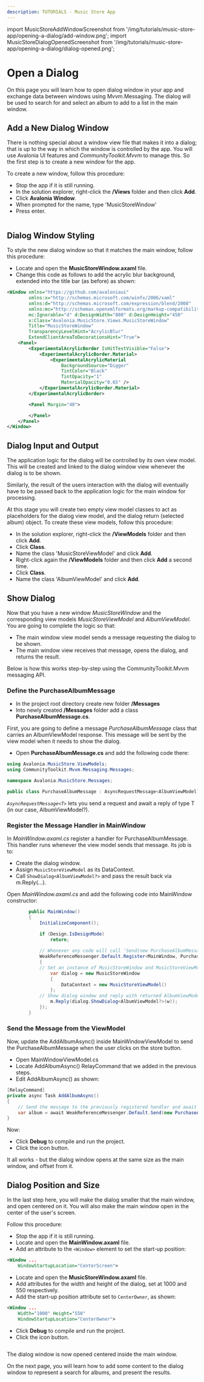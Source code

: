 ```yaml
---
description: TUTORIALS - Music Store App
---
```


import MusicStoreAddWindowScreenshot from '/img/tutorials/music-store-app/opening-a-dialog/add-window.png';
import MusicStoreDialogOpenedScreenshot from '/img/tutorials/music-store-app/opening-a-dialog/dialog-opened.png';

# Open a Dialog

On this page you will learn how to open dialog window in your app and exchange data between windows using Mvvm.Messaging. The dialog will be used to search for and select an album to add to a list in the main window.

## Add a New Dialog Window

There is nothing special about a window view file that makes it into a dialog; that is up to the way in which the window is controlled by the app. You will use Avalonia UI features and _CommunityToolkit.Mvvm_ to manage this. So the first step is to create a new window for the app.

To create a new window, follow this procedure:

- Stop the app if it is still running.
- In the solution explorer, right-click the **/Views** folder and then click **Add**.
- Click **Avalonia Window**.
- When prompted for the name, type 'MusicStoreWindow'
- Press enter.

<p><img className="image-medium-zoom" src={MusicStoreAddWindowScreenshot} alt="" /></p>

## Dialog Window Styling

To style the new dialog window so that it matches the main window, follow this procedure:

- Locate and open the **MusicStoreWindow.axaml** file.
- Change this code as follows to add the acrylic blur background, extended into the title bar (as before) as shown:

```xml
<Window xmlns="https://github.com/avaloniaui"
        xmlns:x="http://schemas.microsoft.com/winfx/2006/xaml"
        xmlns:d="http://schemas.microsoft.com/expression/blend/2008"
        xmlns:mc="http://schemas.openxmlformats.org/markup-compatibility/2006"
        mc:Ignorable="d" d:DesignWidth="800" d:DesignHeight="450"
        x:Class="Avalonia.MusicStore.Views.MusicStoreWindow"
        Title="MusicStoreWindow"
        TransparencyLevelHint="AcrylicBlur"
        ExtendClientAreaToDecorationsHint="True">
    <Panel>
        <ExperimentalAcrylicBorder IsHitTestVisible="False">
            <ExperimentalAcrylicBorder.Material>
                <ExperimentalAcrylicMaterial
                    BackgroundSource="Digger"
                    TintColor="Black"
                    TintOpacity="1"
                    MaterialOpacity="0.65" />
            </ExperimentalAcrylicBorder.Material>
        </ExperimentalAcrylicBorder>

        <Panel Margin="40">

        </Panel>
    </Panel>
</Window>
```

## Dialog Input and Output

The application logic for the dialog will be controlled by its own view model. This will be created and linked to the dialog window view whenever the dialog is to be shown.

Similarly, the result of the users interaction with the dialog will eventually have to be passed back to the application logic for the main window for processing.

At this stage you will create two empty view model classes to act as placeholders for the dialog view model, and the dialog return (selected album) object. To create these view models, follow this procedure:

- In the solution explorer, right-click the **/ViewModels** folder and then click **Add**.
- Click **Class**.
- Name the class 'MusicStoreViewModel' and click **Add**.
- Right-click again the **/ViewModels** folder and then click **Add** a second time.
- Click **Class**.
- Name the class 'AlbumViewModel' and click **Add**.

## Show Dialog

Now that you have a new window _MusicStoreWindow_ and the corresponding view models _MusicStoreViewModel_ and _AlbumViewModel_.
You are going to complete the logic so that:

* The main window view model sends a message requesting the dialog to be shown.
* The main window view receives that message, opens the dialog, and returns the result.

Below is how this works step-by-step using the CommunityToolkit.Mvvm messaging API.

### Define the PurchaseAlbumMessage
- In the project root directory create new folder **/Messages** 
- Into newly created **/Messages** folder add a class **PurchaseAlbumMessage.cs**.

First, you are going to define a message _PurchaseAlbumMessage_ class that carries an AlbumViewModel response. 
This message will be sent by the view model when it needs to show the dialog.

- Open **PurchaseAlbumMessage.cs** and add the following code there:

```csharp
using Avalonia.MusicStore.ViewModels;
using CommunityToolkit.Mvvm.Messaging.Messages;

namespace Avalonia.MusicStore.Messages;

public class PurchaseAlbumMessage : AsyncRequestMessage<AlbumViewModel?>;

```
_`AsyncRequestMessage<T>`_ lets you send a request and await a reply of type T (in our case, AlbumViewModel?).

### Register the Message Handler in  MainWindow
In _MainWindow.axaml.cs_ register a handler for PurchaseAlbumMessage. This handler runs whenever the view model sends that message. Its job is to:

- Create the dialog window.
- Assign `MusicStoreViewModel` as its DataContext.
- Call `ShowDialog<AlbumViewModel?>` and pass the result back via m.Reply(...).

Open _MainWindow.axaml.cs_ and add the following code into MainWindow constructor:
```csharp
        public MainWindow()
        {
            InitializeComponent();

            if (Design.IsDesignMode)
                return;
            
            // Whenever any code will call 'Send(new PurchaseAlbumMessage())', invoke this callback on the MainWindow instance:
            WeakReferenceMessenger.Default.Register<MainWindow, PurchaseAlbumMessage>(this, static (w, m) =>
            {
            // Set an instance of MusicStoreWindow and MusicStoreViewModel as its DataContext
                var dialog = new MusicStoreWindow
                {
                    DataContext = new MusicStoreViewModel()
                };
            // Show dialog window and reply with returned AlbumViewModel or null when dialog will get closed
                m.Reply(dialog.ShowDialog<AlbumViewModel?>(w));
            });
        }
```
### Send the Message from the ViewModel
Now, update the AddAlbumAsync() inside MainWindowViewModel to send the PurchaseAlbumMessage when the user clicks on the store button.
- Open MainWindowViewModel.cs
- Locate AddAlbumAsync() RelayCommand that we added in the previous steps.
- Edit AddAlbumAsync() as shown:
```csharp
[RelayCommand]
private async Task AddAlbumAsync()
{
    // Send the message to the previously registered handler and await the selected album
    var album = await WeakReferenceMessenger.Default.Send(new PurchaseAlbumMessage());
}
```
Now:
- Click **Debug** to compile and run the project.
- Click the icon button.

It all works - but the dialog window opens at the same size as the main window, and offset from it.

## Dialog Position and Size

In the last step here, you will make the dialog smaller that the main window, and open centered on it. You will also make the main window open in the center of the user's screen.

Follow this procedure:

- Stop the app if it is still running.
- Locate and open the **MainWindow.axaml** file.
- Add an attribute to the `<Window>` element to set the start-up position:

```xml
<Window ...
    WindowStartupLocation="CenterScreen">
```

- Locate and open the **MusicStoreWindow.axaml** file.
- Add attributes for the width and height of the dialog, set at 1000 and 550 respectively.
- Add the start-up position attribute set to `CenterOwner`, as shown:

```xml
<Window ...
    Width="1000" Height="550"
    WindowStartupLocation="CenterOwner">
```

- Click **Debug** to compile and run the project.
- Click the icon button.

<p><img className="image-medium-zoom" src={MusicStoreDialogOpenedScreenshot} alt="" /></p>

The dialog window is now opened centered inside the main window.

On the next page, you will learn how to add some content to the dialog window to represent a search for albums, and present the results.
